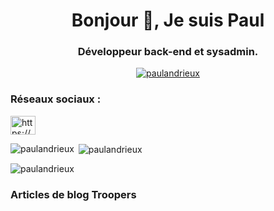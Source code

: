<h1 align="center">Bonjour 👋, Je suis Paul</h1>
<h3 align="center">Développeur back-end et sysadmin.</h3>

<!-- <p align="left"> <a href="https://github.com/ryo-ma/github-profile-trophy"><img src="https://github-profile-trophy.vercel.app/?username=paulandrieux" alt="paulandrieux" /></a> </p> -->

<p align="center"> <a href="https://twitter.com/paulandrieux" target="blank"><img src="https://img.shields.io/twitter/follow/paulandrieux?logo=twitter&style=for-the-badge" alt="paulandrieux" /></a> </p>

<h3 align="left">Réseaux sociaux :</h3>
<p align="left">
<a href="/https://slash.troopers.coop/feed" target="blank"><img align="center" src="https://raw.githubusercontent.com/rahuldkjain/github-profile-readme-generator/master/src/images/icons/Social/rss.svg" alt="https://slash.troopers.coop/feed" height="30" width="40" /></a>
</p>


<p><img align="left" src="https://github-readme-stats.vercel.app/api/top-langs?username=paulandrieux&show_icons=true&locale=en&layout=compact" alt="paulandrieux" /></p>

<p>&nbsp;<img align="center" src="https://github-readme-stats.vercel.app/api?username=paulandrieux&show_icons=true&locale=en" alt="paulandrieux" /></p>

<p><img align="center" src="https://github-readme-streak-stats.herokuapp.com/?user=paulandrieux&" alt="paulandrieux" /></p>


### Articles de blog Troopers
<!-- BLOG-POST-LIST:START -->

<!-- BLOG-POST-LIST:END -->
